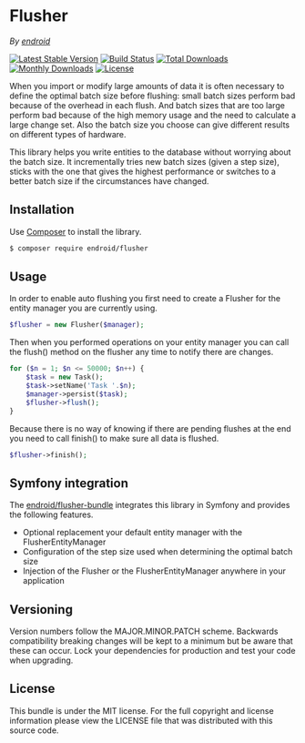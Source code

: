 # Flusher

*By [endroid](https://endroid.nl/)*

[![Latest Stable Version](http://img.shields.io/packagist/v/endroid/flusher.svg)](https://packagist.org/packages/endroid/flusher)
[![Build Status](http://img.shields.io/travis/endroid/flusher.svg)](http://travis-ci.org/endroid/flusher)
[![Total Downloads](http://img.shields.io/packagist/dt/endroid/flusher.svg)](https://packagist.org/packages/endroid/flusher)
[![Monthly Downloads](http://img.shields.io/packagist/dm/endroid/flusher.svg)](https://packagist.org/packages/endroid/flusher)
[![License](http://img.shields.io/packagist/l/endroid/flusher.svg)](https://packagist.org/packages/endroid/flusher)

When you import or modify large amounts of data it is often necessary to define
the optimal batch size before flushing: small batch sizes perform bad because of
the overhead in each flush. And batch sizes that are too large perform bad because
of the high memory usage and the need to calculate a large change set. Also the
batch size you choose can give different results on different types of hardware.

This library helps you write entities to the database without worrying about the
batch size. It incrementally tries new batch sizes (given a step size), sticks
with the one that gives the highest performance or switches to a better batch size
if the circumstances have changed.

## Installation

Use [Composer](https://getcomposer.org/) to install the library.

``` bash
$ composer require endroid/flusher
```

## Usage

In order to enable auto flushing you first need to create a Flusher for the
entity manager you are currently using.

```php
$flusher = new Flusher($manager);
```

Then when you performed operations on your entity manager you can call the
flush() method on the flusher any time to notify there are changes.

```php
for ($n = 1; $n <= 50000; $n++) {
    $task = new Task();
    $task->setName('Task '.$n);
    $manager->persist($task);
    $flusher->flush();
}
```

Because there is no way of knowing if there are pending flushes at the end you
need to call finish() to make sure all data is flushed.

```php
$flusher->finish();
```

## Symfony integration

The [endroid/flusher-bundle](https://github.com/endroid/flusher-bundle)
integrates this library in Symfony and provides the following features.

* Optional replacement your default entity manager with the FlusherEntityManager
* Configuration of the step size used when determining the optimal batch size
* Injection of the Flusher or the FlusherEntityManager anywhere in your application

## Versioning

Version numbers follow the MAJOR.MINOR.PATCH scheme. Backwards compatibility
breaking changes will be kept to a minimum but be aware that these can occur.
Lock your dependencies for production and test your code when upgrading.

## License

This bundle is under the MIT license. For the full copyright and license
information please view the LICENSE file that was distributed with this source code.
